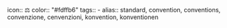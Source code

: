 icon:: ⚖
color:: "#fdffb6"
tags:: -
alias:: standard, convention, conventions, convenzione, cenvenzioni, konvention, konventionen
